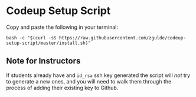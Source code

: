 # Codeup Setup Script

Copy and paste the following in your terminal:

```
bash -c "$(curl -sS https://raw.githubusercontent.com/zgulde/codeup-setup-script/master/install.sh)"
```

## Note for Instructors

If students already have and `id_rsa` ssh key generated the script will *not* try to
generate a new ones, and you will need to walk them through the process of adding
their existing key to Github.
